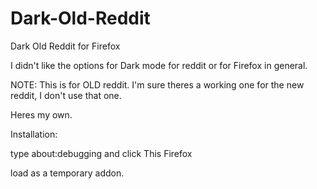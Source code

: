 # Dark-Old-Reddit
Dark Old Reddit for Firefox

I didn't like the options for Dark mode for reddit or for Firefox in general.

NOTE: This is for OLD reddit.  I'm sure theres a working one for the new reddit, I don't use that one.

Heres my own.

Installation:

type about:debugging and click This Firefox

load as a temporary addon.
